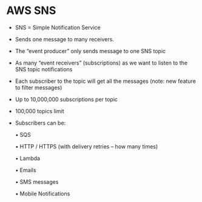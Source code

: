 # AWS SNS

* SNS = Simple Notification Service
* Sends one message to many receivers.
* The “event producer” only sends message to one SNS topic
*  As many “event receivers” (subscriptions) as we want to listen to the SNS topic notifications
*  Each subscriber to the topic will get all the messages (note: new feature to filter messages)
*  Up to 10,000,000 subscriptions per topic
*  100,000 topics limit
*  Subscribers can be:

   • SQS

   • HTTP / HTTPS (with delivery retries – how many times)

   • Lambda

   • Emails

   • SMS messages

   • Mobile Notifications

